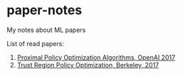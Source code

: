 # paper-notes
My notes about ML papers

List of read papers:
1. [Proximal Policy Optimization Algorithms, OpenAI 2017](Proximal%20Policy%20Optimization%20Algorithms/)
1. [Trust Region Policy Optimization, Berkeley, 2017](Trust%20Region%20Policy%20Optimization/)